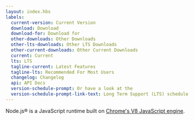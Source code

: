```yaml
---
layout: index.hbs
labels:
  current-version: Current Version
  download: Download
  download-for: Download for
  other-downloads: Other Downloads
  other-lts-downloads: Other LTS Downloads
  other-current-downloads: Other Current Downloads
  current: Current
  lts: LTS
  tagline-current: Latest Features
  tagline-lts: Recommended For Most Users
  changelog: Changelog
  api: API Docs
  version-schedule-prompt: Or have a look at the
  version-schedule-prompt-link-text: Long Term Support (LTS) schedule
---
```


Node.js® is a JavaScript runtime built on [Chrome's V8 JavaScript engine](https://v8.dev/).
